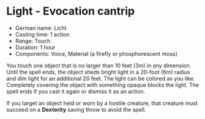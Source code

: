 # Light - Evocation cantrip

* German name: Licht
* Casting time: 1 action
* Range: Touch
* Duration: 1 hour
* Components: Voice, Material (a firefly or phosphorescent moss)

You touch one object that is no larger than 10 feet (3m) in any dimension.
Until the spell ends, the object sheds bright light in a 20-foot (6m) radius
and dim light for an additional 20 feet. The light can be colored as you like.
Completely covering the object with something opaque blocks the light.
The spell ends if you cast it again or dismiss it as an action.

If you target an object held or worn by a hostile creature,
that creature must succeed on a **Dexterity** saving throw to avoid the spell.
